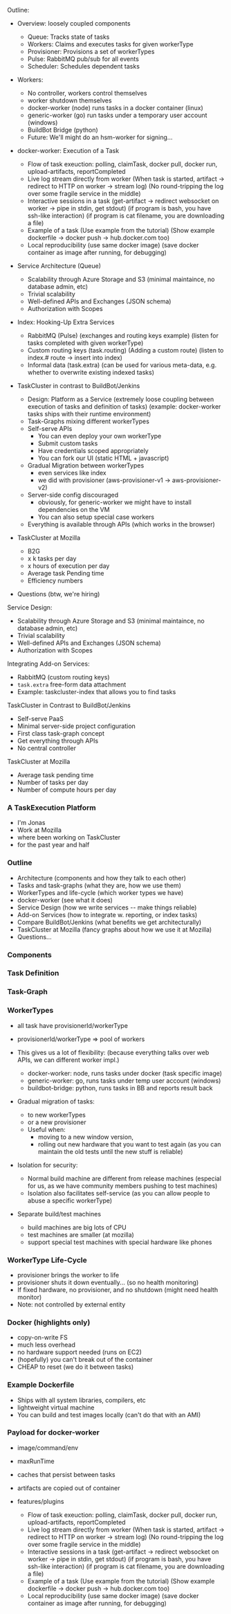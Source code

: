 Outline:
 - Overview: loosely coupled components
   - Queue:       Tracks state of tasks
   - Workers:     Claims and executes tasks for given workerType
   - Provisioner: Provisions a set of workerTypes
   - Pulse:       RabbitMQ pub/sub for all events
   - Scheduler:   Schedules dependent tasks
 - Workers:
   - No controller, workers control themselves
   - worker shutdown themselves
   - docker-worker (node) runs tasks in a docker container (linux)
   - generic-worker (go) run tasks under a temporary user account (windows)
   - BuildBot Bridge (python)
   - Future: We'll might do an hsm-worker for signing...
 - docker-worker: Execution of a Task
   - Flow of task exeuction: polling, claimTask, docker pull, docker run, upload-artifacts, reportCompleted
   - Live log stream directly from worker
     (When task is started, artifact -> redirect to HTTP on worker -> stream log)
     (No round-tripping the log over some fragile service in the middle)
   - Interactive sessions in a task
     (get-artifact -> redirect websocket on worker -> pipe in stdin, get stdout)
     (if program is bash, you have ssh-like interaction)
     (if program is cat filename, you are downloading a file)
   - Example of a task
     (Use example from the tutorial)
     (Show example dockerfile -> docker push -> hub.docker.com too)
   - Local reproducibility
     (use same docker image)
     (save docker container as image after running, for debugging)

 - Service Architecture (Queue)
   - Scalability through Azure Storage and S3
     (minimal maintaince, no database admin, etc)
   - Trivial scalability
   - Well-defined APIs and Exchanges (JSON schema)
   - Authorization with Scopes
 - Index: Hooking-Up Extra Services
   - RabbitMQ (Pulse)
     (exchanges and routing keys example)
     (listen for tasks completed with given workerType)
   - Custom routing keys (task.routing)
     (Adding a custom route)
     (listen to index.# route -> insert into index)
   - Informal data (task.extra)
     (can be used for various meta-data, e.g. whether to overwrite existing indexed tasks)
 - TaskCluster in contrast to BuildBot/Jenkins
   - Design: Platform as a Service
     (extremely loose coupling between execution of tasks and definition of tasks)
     (example: docker-worker tasks ships with their runtime environment)
   - Task-Graphs mixing different workerTypes
   - Self-serve APIs
     - You can even deploy your own workerType
     - Submit custom tasks
     - Have credentials scoped appropriately
     - You can fork our UI (static HTML + javascript)
   - Gradual Migration between workerTypes
     - even services like index
     - we did with provisioner (aws-provisioner-v1 -> aws-provisioner-v2)
   - Server-side config discouraged
     - obviously, for generic-worker we might have to install dependencies on the VM
     - You can also setup special case workers
   - Everything is available through APIs (which works in the browser)
 - TaskCluster at Mozilla
   - B2G
   - x k tasks per day
   - x hours of execution per day
   - Average task Pending time
   - Efficiency numbers
 - Questions
   (btw, we're hiring)



Service Design:
 - Scalability through Azure Storage and S3
   (minimal maintaince, no database admin, etc)
 - Trivial scalability
 - Well-defined APIs and Exchanges (JSON schema)
 - Authorization with Scopes

Integrating Add-on Services:
 - RabbitMQ (custom routing keys)
 - `task.extra` free-form data attachment
 - Example: taskcluster-index that allows you to find tasks

TaskCluster in Contrast to BuildBot/Jenkins
 - Self-serve PaaS
 - Minimal server-side project configuration
 - First class task-graph concept
 - Get everything through APIs
 - No central controller

TaskCluster at Mozilla
 - Average task pending time
 - Number of tasks per day
 - Number of compute hours per day









### A TaskExecution Platform
 - I'm Jonas
 - Work at Mozilla
 - where been working on TaskCluster
 - for the past year and half

### Outline
 - Architecture (components and how they talk to each other)
 - Tasks and task-graphs (what they are, how we use them)
 - WorkerTypes and life-cycle (which worker types we have)
 - docker-worker (see what it does)
 - Service Design (how we write services -- make things reliable)
 - Add-on Services (how to integrate w. reporting, or index tasks)
 - Compare BuildBot/Jenkins (what benefits we get architecturally)
 - TaskCluster at Mozilla (fancy graphs about how we use it at Mozilla)
 - Questions...

### Components

### Task Definition

### Task-Graph


### WorkerTypes
 - all task have provisionerId/workerType
 - provisionerId/workerType => pool of workers
 - This gives us a lot of flexibility:
    (because everything talks over web APIs, we can different worker impl.)
    - docker-worker: node, runs tasks under docker (task specific image)
    - generic-worker: go, runs tasks under temp user account (windows)
    - buildbot-bridge: python, runs tasks in BB and reports result back

 - Gradual migration of tasks:
    - to new workerTypes
    - or a new provisioner
    - Useful when:
      - moving to a new window version,
      - rolling out new hardware that you want to test again
        (as you can maintain the old tests until the new stuff is reliable)
 - Isolation for security:
    - Normal build machine are different from release machines
      (especial for us, as we have community members pushing to test machines)
    - Isolation also facilitates self-service
      (as you can allow people to abuse a specific workerType)
 - Separate build/test machines
    - build machines are big lots of CPU
    - test machines are smaller (at mozilla)
    - support special test machines with special hardware like phones


### WorkerType Life-Cycle
 * provisioner brings the worker to life
 * provisioner shuts it down eventually... (so no health monitoring)
 * If fixed hardware, no provisioner, and no shutdown (might need health monitor)
 * Note: not controlled by external entity

### Docker (highlights only)
 - copy-on-write FS
 - much less overhead
 - no hardware support needed (runs on EC2)
 - (hopefully) you can't break out of the container
 - CHEAP to reset (we do it between tasks)

### Example Dockerfile
 - Ships with all system libraries, compilers, etc
 - lightweight virtual machine
 - You can build and test images locally (can't do that with an AMI)

### Payload for docker-worker
 - image/command/env
 - maxRunTime
 - caches that persist between tasks
 - artifacts are copied out of container
 - features/plugins


   - Flow of task exeuction: polling, claimTask, docker pull, docker run, upload-artifacts, reportCompleted
   - Live log stream directly from worker
     (When task is started, artifact -> redirect to HTTP on worker -> stream log)
     (No round-tripping the log over some fragile service in the middle)
   - Interactive sessions in a task
     (get-artifact -> redirect websocket on worker -> pipe in stdin, get stdout)
     (if program is bash, you have ssh-like interaction)
     (if program is cat filename, you are downloading a file)
   - Example of a task
     (Use example from the tutorial)
     (Show example dockerfile -> docker push -> hub.docker.com too)
   - Local reproducibility
     (use same docker image)
     (save docker container as image after running, for debugging)